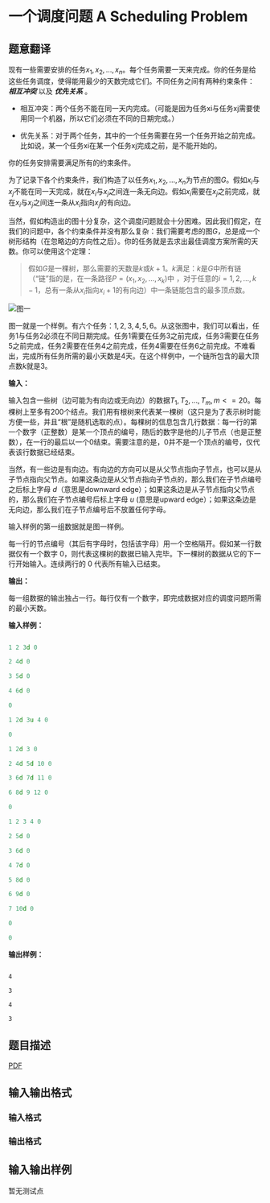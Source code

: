 # 一个调度问题 A Scheduling Problem

## 题意翻译

现有一些需要安排的任务$x_1, x_2, …, x_n$。每个任务需要一天来完成。你的任务是给这些任务调度，使得能用最少的天数完成它们。不同任务之间有两种约束条件： _**相互冲突**_ 以及 _**优先关系**_ 。

- 相互冲突：两个任务不能在同一天内完成。（可能是因为任务xi与任务xj需要使用同一个机器，所以它们必须在不同的日期完成。）

- 优先关系：对于两个任务，其中的一个任务需要在另一个任务开始之前完成。比如说，某一个任务xi在某一个任务xj完成之前，是不能开始的。

你的任务安排需要满足所有的约束条件。

为了记录下各个约束条件，我们构造了以任务$x_1, x_2, …, x_n$为节点的图$G$。假如$x_i$与$x_j$不能在同一天完成，就在$x_i$与$x_j$之间连一条无向边。假如$x_i$需要在$x_j$之前完成，就在$x_i$与$x_j$之间连一条从$x_i$指向$x_j$的有向边。

当然，假如构造出的图十分复杂，这个调度问题就会十分困难。因此我们假定，在我们的问题中，各个约束条件并没有那么复杂：我们需要考虑的图$G$，总是成一个树形结构（在忽略边的方向性之后）。你的任务就是去求出最佳调度方案所需的天数。你可以使用这个定理：

>假如$G$是一棵树，那么需要的天数是$k$或$k+1$。$k$满足：$k$是$G$中所有链（“链”指的是，在一条路径$P=(x_1, x_2, …, x_k)$中 ，对于任意的$i=1,2,…,k-1$，总有一条从$x_i$指向$x_i+1$的有向边）中一条链能包含的最多顶点数。

![图一](https://cdn.luogu.org/upload/pic/62307.png)

图一就是一个样例。有六个任务：$1,2,3,4,5,6$。从这张图中，我们可以看出，任务1与任务2必须在不同日期完成。任务$1$需要在任务$3$之前完成，任务$3$需要在任务$5$之前完成，任务$2$需要在任务$4$之前完成，任务$4$需要在任务$6$之前完成。不难看出，完成所有任务所需的最小天数是$4$天。在这个样例中，一个链所包含的最大顶点数$k$就是$3$。

**输入：**

输入包含一些树（边可能为有向边或无向边）的数据$T_1,T_2,…,T_m,m<=20$。每棵树上至多有$200$个结点。我们用有根树来代表某一棵树（这只是为了表示树时能方便一些，并且“根”是随机选取的点）。每棵树的信息包含几行数据：每一行的第一个数字（正整数）是某一个顶点的编号，随后的数字是他的儿子节点（也是正整数），在一行的最后以一个$0$结束。需要注意的是，$0$并不是一个顶点的编号，仅代表该行数据已经结束。

当然，有一些边是有向边。有向边的方向可以是从父节点指向子节点，也可以是从子节点指向父节点。如果这条边是从父节点指向子节点的，那么我们在子节点编号之后标上字母 $d$（意思是downward edge）；如果这条边是从子节点指向父节点的，那么我们在子节点编号后标上字母 $u$ (意思是upward edge）；如果这条边是无向边，那么我们在子节点编号后不放置任何字母。

输入样例的第一组数据就是图一样例。

每一行的节点编号（其后有字母时，包括该字母）用一个空格隔开。假如某一行数据仅有一个数字 $0$，则代表这棵树的数据已输入完毕。下一棵树的数据从它的下一行开始输入。连续两行的 $0$ 代表所有输入已结束。

**输出：**

每一组数据的输出独占一行。每行仅有一个数字，即完成数据对应的调度问题所需的最小天数。

**输入样例：**

```cpp

1 2 3d 0

2 4d 0

3 5d 0

4 6d 0

0

1 2d 3u 4 0

0

1 2d 3 0

2 4d 5d 10 0

3 6d 7d 11 0

6 8d 9 12 0

0

1 2 3 4 0

2 5d 0

3 6d 0

4 7d 0

5 8d 0

6 9d 0

7 10d 0

0

0

```

**输出样例：**

```

4

3

4

3

```

## 题目描述

[problemUrl]: https://uva.onlinejudge.org/index.php?option=com_onlinejudge&Itemid=8&category=446&page=show_problem&problem=4126

[PDF](https://uva.onlinejudge.org/external/13/p1380.pdf)

## 输入输出格式

### 输入格式

### 输出格式

## 输入输出样例

暂无测试点

